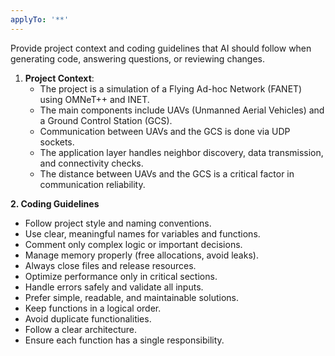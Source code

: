 ```yaml
---
applyTo: '**'
---
```

Provide project context and coding guidelines that AI should follow when generating code, answering questions, or reviewing changes.

1. **Project Context**:
   - The project is a simulation of a Flying Ad-hoc Network (FANET) using OMNeT++ and INET.
   - The main components include UAVs (Unmanned Aerial Vehicles) and a Ground Control Station (GCS).
   - Communication between UAVs and the GCS is done via UDP sockets.
   - The application layer handles neighbor discovery, data transmission, and connectivity checks.
   - The distance between UAVs and the GCS is a critical factor in communication reliability.

**2. Coding Guidelines**
   - Follow project style and naming conventions.
   - Use clear, meaningful names for variables and functions.
   - Comment only complex logic or important decisions.
   - Manage memory properly (free allocations, avoid leaks).
   - Always close files and release resources.
   - Optimize performance only in critical sections.
   - Handle errors safely and validate all inputs.
   - Prefer simple, readable, and maintainable solutions.
   - Keep functions in a logical order.
   - Avoid duplicate functionalities.
   - Follow a clear architecture.
   - Ensure each function has a single responsibility.